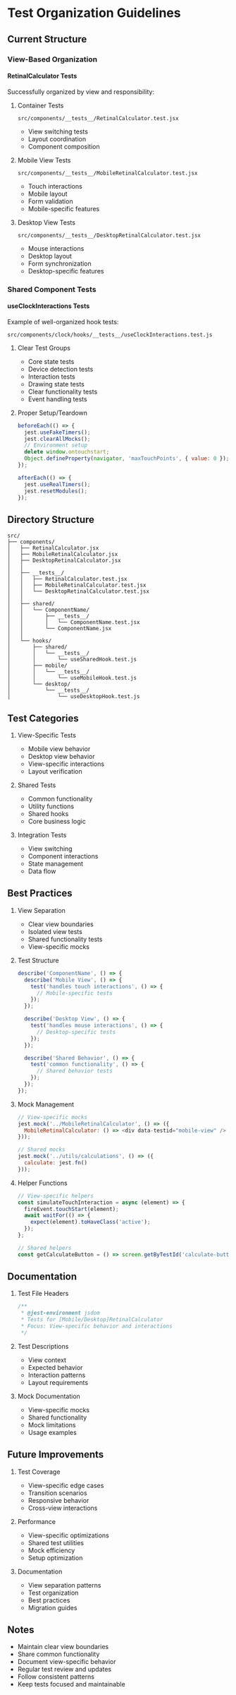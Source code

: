 # Test Organization Guidelines

## Current Structure

### View-Based Organization

#### RetinalCalculator Tests
Successfully organized by view and responsibility:

1. Container Tests
   ```
   src/components/__tests__/RetinalCalculator.test.jsx
   ```
   - View switching tests
   - Layout coordination
   - Component composition

2. Mobile View Tests
   ```
   src/components/__tests__/MobileRetinalCalculator.test.jsx
   ```
   - Touch interactions
   - Mobile layout
   - Form validation
   - Mobile-specific features

3. Desktop View Tests
   ```
   src/components/__tests__/DesktopRetinalCalculator.test.jsx
   ```
   - Mouse interactions
   - Desktop layout
   - Form synchronization
   - Desktop-specific features

### Shared Component Tests

#### useClockInteractions Tests
Example of well-organized hook tests:

```
src/components/clock/hooks/__tests__/useClockInteractions.test.js
```

1. Clear Test Groups
   - Core state tests
   - Device detection tests
   - Interaction tests
   - Drawing state tests
   - Clear functionality tests
   - Event handling tests

2. Proper Setup/Teardown
   ```javascript
   beforeEach(() => {
     jest.useFakeTimers();
     jest.clearAllMocks();
     // Environment setup
     delete window.ontouchstart;
     Object.defineProperty(navigator, 'maxTouchPoints', { value: 0 });
   });

   afterEach(() => {
     jest.useRealTimers();
     jest.resetModules();
   });
   ```

## Directory Structure

```
src/
├── components/
│   ├── RetinalCalculator.jsx
│   ├── MobileRetinalCalculator.jsx
│   ├── DesktopRetinalCalculator.jsx
│   │
│   ├── __tests__/
│   │   ├── RetinalCalculator.test.jsx
│   │   ├── MobileRetinalCalculator.test.jsx
│   │   └── DesktopRetinalCalculator.test.jsx
│   │
│   ├── shared/
│   │   └── ComponentName/
│   │       ├── __tests__/
│   │       │   └── ComponentName.test.jsx
│   │       └── ComponentName.jsx
│   │
│   └── hooks/
│       ├── shared/
│       │   └── __tests__/
│       │       └── useSharedHook.test.js
│       ├── mobile/
│       │   └── __tests__/
│       │       └── useMobileHook.test.js
│       └── desktop/
│           └── __tests__/
│               └── useDesktopHook.test.js
```

## Test Categories

1. View-Specific Tests
   - Mobile view behavior
   - Desktop view behavior
   - View-specific interactions
   - Layout verification

2. Shared Tests
   - Common functionality
   - Utility functions
   - Shared hooks
   - Core business logic

3. Integration Tests
   - View switching
   - Component interactions
   - State management
   - Data flow

## Best Practices

1. View Separation
   - Clear view boundaries
   - Isolated view tests
   - Shared functionality tests
   - View-specific mocks

2. Test Structure
   ```javascript
   describe('ComponentName', () => {
     describe('Mobile View', () => {
       test('handles touch interactions', () => {
         // Mobile-specific tests
       });
     });

     describe('Desktop View', () => {
       test('handles mouse interactions', () => {
         // Desktop-specific tests
       });
     });

     describe('Shared Behavior', () => {
       test('common functionality', () => {
         // Shared behavior tests
       });
     });
   });
   ```

3. Mock Management
   ```javascript
   // View-specific mocks
   jest.mock('../MobileRetinalCalculator', () => ({
     MobileRetinalCalculator: () => <div data-testid="mobile-view" />
   }));

   // Shared mocks
   jest.mock('../utils/calculations', () => ({
     calculate: jest.fn()
   }));
   ```

4. Helper Functions
   ```javascript
   // View-specific helpers
   const simulateTouchInteraction = async (element) => {
     fireEvent.touchStart(element);
     await waitFor(() => {
       expect(element).toHaveClass('active');
     });
   };

   // Shared helpers
   const getCalculateButton = () => screen.getByTestId('calculate-button');
   ```

## Documentation

1. Test File Headers
   ```javascript
   /**
    * @jest-environment jsdom
    * Tests for [Mobile/Desktop]RetinalCalculator
    * Focus: View-specific behavior and interactions
    */
   ```

2. Test Descriptions
   - View context
   - Expected behavior
   - Interaction patterns
   - Layout requirements

3. Mock Documentation
   - View-specific mocks
   - Shared functionality
   - Mock limitations
   - Usage examples

## Future Improvements

1. Test Coverage
   - View-specific edge cases
   - Transition scenarios
   - Responsive behavior
   - Cross-view interactions

2. Performance
   - View-specific optimizations
   - Shared test utilities
   - Mock efficiency
   - Setup optimization

3. Documentation
   - View separation patterns
   - Test organization
   - Best practices
   - Migration guides

## Notes

- Maintain clear view boundaries
- Share common functionality
- Document view-specific behavior
- Regular test review and updates
- Follow consistent patterns
- Keep tests focused and maintainable
